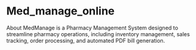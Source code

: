 # Med_manage_online
About MedManage is a Pharmacy Management System designed to streamline pharmacy operations, including inventory management, sales tracking, order processing, and automated PDF bill generation.
